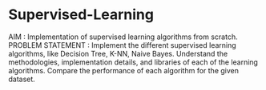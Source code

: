 # Supervised-Learning
 AIM : Implementation of supervised learning algorithms from scratch.
 PROBLEM STATEMENT : Implement the different supervised learning algorithms, like Decision Tree, K-NN, Naive Bayes. Understand the methodologies, implementation  details, and libraries of each of the learning algorithms. Compare the performance of each algorithm for the given dataset.
